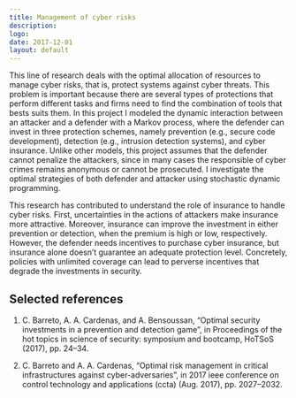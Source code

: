 ```yaml
---
title: Management of cyber risks
description: 
logo: 
date: 2017-12-01
layout: default
---
```



This line of research deals with the optimal allocation of resources to manage cyber risks,
that is, protect systems against cyber threats. This problem is important because there
are several types of protections that perform different tasks and firms need to find the
combination of tools that bests suits them. In this project I modeled the dynamic interaction
between an attacker and a defender with a Markov process, where the defender can invest in
three protection schemes, namely prevention (e.g., secure code development), detection (e.g.,
intrusion detection systems), and cyber insurance. Unlike other models, this project assumes
that the defender cannot penalize the attackers, since in many cases the responsible of cyber
crimes remains anonymous or cannot be prosecuted. I investigate the optimal strategies of
both defender and attacker using stochastic dynamic programming.

This research has contributed to understand the role of insurance to handle cyber risks.
First, uncertainties in the actions of attackers make insurance more attractive. Moreover,
insurance can improve the investment in either prevention or detection, when the premium is
high or low, respectively. However, the defender needs incentives to purchase cyber insurance,
but insurance alone doesn’t guarantee an adequate protection level. Concretely, policies with
unlimited coverage can lead to perverse incentives that degrade the investments in security.

## Selected references

1. C. Barreto, A. A. Cardenas, and A. Bensoussan, “Optimal security investments in a prevention and detection game”, in Proceedings of the hot topics in science of security: symposium
and bootcamp, HoTSoS (2017), pp. 24–34.

2. C. Barreto and A. A. Cardenas, “Optimal risk management in critical infrastructures
against cyber-adversaries”, in 2017 ieee conference on control technology and applications
(ccta) (Aug. 2017), pp. 2027–2032.
